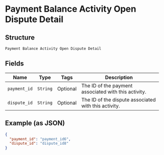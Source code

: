 
# Payment Balance Activity Open Dispute Detail

## Structure

`Payment Balance Activity Open Dispute Detail`

## Fields

| Name | Type | Tags | Description |
|  --- | --- | --- | --- |
| `payment_id` | `String` | Optional | The ID of the payment associated with this activity. |
| `dispute_id` | `String` | Optional | The ID of the dispute associated with this activity. |

## Example (as JSON)

```json
{
  "payment_id": "payment_id6",
  "dispute_id": "dispute_id8"
}
```

